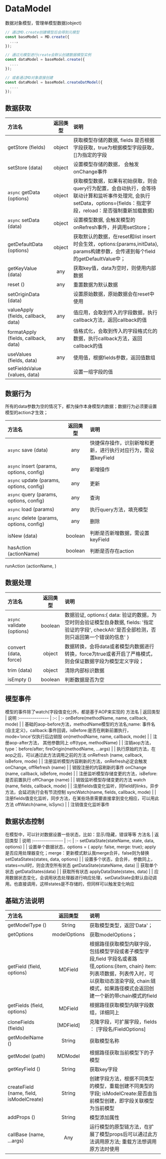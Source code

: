 # DataModel
数据对象模型，管理单模型数据(object)

```javascript
// 通过MD.create创建模型后会得到元模型
const baseModel = MD.create({
  ...，
});

// 通过元模型进行create会默认创建数据模型实例
const dataModel = baseModel.create({
  ....
});

// 或者通过MD对象直接创建
const dataModel = baseModel.createDatModel({
  ....
});
```

## 数据获取
方法名 | 返回类型 | 说明
:--------------- | :-: | :-
getStore (fields) | object | 获取模型存储的数据, fields 是否根据字段获取，true为根据模型字段获取，[]为指定的字段
setStore (data)  | object | 设置模型存储的数据， 会触发onChange事件
`async` getData (options) | object | 获取模型数据，如果有初始获取，则会query行为配置，会自动执行，会等待联动计算和监听事件处理完, 会执行setData，options={fields：指定字段，reload：是否强制重新加载数据}
`async` setData (data) | object | 设置模型数据, 会触发模型的onRefresh事件，并调用setStore；
getDefaultData (options)  | object | 获取默认的数据，在reset和list insert时会生效，options:{params,initData}, params构建参数，会传递到每个field的getDefaultValue中；
getKeyValue (data) | any | 获取key值，data为空时，则使用内部数据
reset () | any | 重置数据为默认数据
setOriginData (data) |  | 设置原始数据，原始数据会在reset中使用
valueApply (fields, callback, data) | any | 值应用，会取到传入的字段数据，执行callback方法，返回callback的值
formatApply (fields, callback, data) | any |值格式化，会取到传入的字段格式化的数据，执行callback方法，返回callback的值
useValues (fields, data)| any | 使用值，根据fields参数，返回值数组
setFieldsValue (values, data) | | 设置一组字段的值


## 数据行为
所有的data参数为空的情况下，都为操作本身模型内数据；数据行为必须要设置模型的action才生效；

方法名 | 返回类型 | 说明
:--------------- | :-: | :-
`async` save (data) | any | 快捷保存操作，识别新增和更新，进行执行对应行为，需设置keyField
`async` insert (params, options, config) | any | 新增操作
`async` update (params, options, config) | any | 更新
`async` query (params, options, config) | any | 查询
`async` load (params) | any | 执行query方法，填充模型
`async` delete (params, options, config) | any | 删除
isNew (data) | boolean | 判断是否新增数据，需设置keyField
hasAction (actionName) | boolean | 判断是否存在action
runAction (actionName, )


## 数据处理
方法名 | 返回类型 | 说明
:--------------- | :-: | :-
`async` validate (options) | boolean | 数据验证, options:{ data: 验证的数据，为空时则会验证模型自身数据, fields: '指定验证的字段', checkAll:'是否全部检测，否则只返回第一个错误的信息' }
convert (data, force) | object | 数据转换，会将data或者模型内数据进行转换，force为true或者开启了严格模式，则会保证数据字段为模型定义字段；
trim (data) | object | 清除内部标识数据
isEmpty () | boolean | 判断数据是否为空

## 模型事件
模型的事件除了watch(字段值变化)外，都是基于AOP来实现的
方法名 | 返回类型 | 说明
:--------------- | :-: | :-
onBefore(methodName, name, callback, mode) | | 基础的aop-before方法，methodName模型的方法名;name: 事件名(自主定义)，callback:事件回调，isBefore:是否在刷新前置执行，mode=’once'仅执行后边销毁
on(methodName, name, callback, mode) | | 注册aop-after方法， 其他参数同上
off(type, methodName) | |  注销aop方法，type：before/after;
fireOrigin(methodName, ...args) | | 执行原始的方法，在aop之后，可以通过此方法调用之前的方法
onRefresh (name, callback, isBefore, mode) | | 注册监听模型内容刷新的方法，onRefresh必定会触发onChange, 
offRefresh (name) | | 销毁注册的内容刷新的事件
onChange (name, callback, isBefore, mode) | | 注册监听模型存储变更的方法，isBefore:是否前置执行
offChange (name) | | 销毁监听模型存储变更的方法
watch (name, fields, callback, mode) | | 注册fields值变化监听，同field的links，异步方法，会延迟执行会有节流控制
syncWatch(name, fields, callback, mode) | | 注册fields值变化监听，同步方法，在某些场景需要直接拿到变化相应，可以用此方法
offWatch(name, isSync) | | 注销值变化监听事件

## 数据状态控制
在模型中，可以针对数据设置一些状态，比如：显示/隐藏，错误等等
方法名 | 返回类型 | 说明
:--------------- | :-: | :-
setDataState(stateName, state, data, options) | | 设置单个数据状态，options = { apply: false, merge: true}; apply 是否应用处理器变化；merge：更新模式默认我merge合并，false则为替换
setDataStates(states, data, options) | | 设置多个状态，会合并， 参数同上，states=null时，则会清空所有状态
getDataState(stateName, data) || 获取单个状态
getDataStates(data) | | 获取所有状态
applyDataState(states, data) | | 应用数据状态变化，会调用状态处理器进行响应处理，setDataState会默认自动调用。也直接调用，这样states是不存储的，但同样可以触发变化响应

## 基础方法说明
方法名 | 返回类型 | 说明
:--------------- | :-: | :-
getModelType () |  String | 获取模型类型，返回'Data'；
getOptions | modelOptions | 获取modelOptions；
getField (field, options) | MDField | 根据路径获取模型内联字段，包括模型字段或者子模型字段,field 字段名或者路径,options:{item, chain} item:列表项数据，列表传入时，可以获取动态渲染字段, chain:链模式，如果路径模式会返回创建一个新的带chain模式的field
getFields (field, options) | MDField | 根据路径获取模型内联字段数组，详细同上
cloneFields (fields) | [MDField] | 克隆字段，可扩展字段，fields ： [字段名/FieldOptions] 
getModelName () | String | 获取模型名称
getModel (path) | MDModel | 根据路径获取当前模型下的子模型
getKeyField () | String | 获取key字段
createField (name, field, isModelCreate) | String | 创建字段方法，根据不同类型的模型，重载创建不同类型的字段; isModelCreate:是否由当前模型创建，即字段关联模型为当前模型
addProps () | String | 模型添加属性
callBase (name, ...args) | Any | 运行模型的原型链方法，在扩展了模型props后可以通过此方法调用原方法; 重载方法想调用原方法时使用


